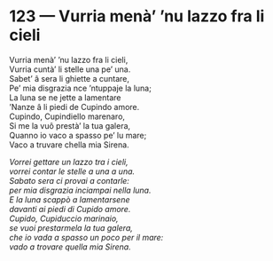 # 123 — Vurria menà’ ’nu lazzo fra li cieli

Vurria menà’ ’nu lazzo fra li cieli,  
Vurria cuntà’ li stelle una pe’ una.  
Sabet’ â sera li ghiette a cuntare,  
Pe’ mia disgrazia nce ’ntuppaje la luna;  
La luna se ne jette a lamentare  
’Nanze â li piedi de Cupindo amore.  
Cupindo, Cupindiello marenaro,  
Si me la vuô prestà’ la tua galera,  
Quanno io vaco a spasso pe’ lu mare;  
Vaco a truvare chella mia Sirena.

_Vorrei gettare un lazzo tra i cieli,  
vorrei contar le stelle a una a una.  
Sabato sera ci provai a contarle:  
per mia disgrazia inciampai nella luna.  
E la luna scappò a lamentarsene  
davanti ai piedi di Cupido amore.  
Cupido, Cupiduccio marinaio,  
se vuoi prestarmela la tua galera,  
che io vada a spasso un poco per il mare:  
vado a trovare quella mia Sirena._

